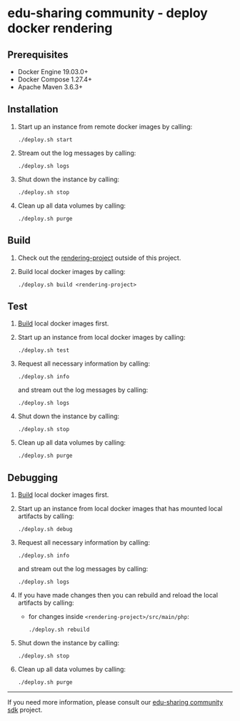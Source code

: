 
# edu-sharing community - deploy docker rendering

Prerequisites
-------------

- Docker Engine 19.03.0+
- Docker Compose 1.27.4+ 
- Apache Maven 3.6.3+

Installation
------------

1. Start up an instance from remote docker images by calling:

   ```
   ./deploy.sh start
   ```

2. Stream out the log messages by calling:

   ```
   ./deploy.sh logs
   ```

3. Shut down the instance by calling:

   ```
   ./deploy.sh stop
   ```
  
4. Clean up all data volumes by calling:

   ```
   ./deploy.sh purge
   ```
    
Build
-----

1. Check out the [rendering-project](https://scm.edu-sharing.com/edu-sharing/rendering-service) outside of this project.
    
2. Build local docker images by calling: 
                                                    
   ```
   ./deploy.sh build <rendering-project>
   ```

Test
----

1. [Build](#build) local docker images first.
      
2. Start up an instance from local docker images by calling: 

   ```
   ./deploy.sh test
   ```

3. Request all necessary information by calling:

   ```
   ./deploy.sh info
   ```
   
   and stream out the log messages by calling:
    
   ```
   ./deploy.sh logs
   ```
   
4. Shut down the instance by calling:

   ```
   ./deploy.sh stop
   ```
  
5. Clean up all data volumes by calling:

   ```
   ./deploy.sh purge
   ```
   
Debugging
---------

1. [Build](#build) local docker images first.
      
2. Start up an instance from local docker images that has mounted local artifacts by calling: 

   ```
   ./deploy.sh debug
   ```

3. Request all necessary information by calling:

   ```
   ./deploy.sh info
   ```
   
   and stream out the log messages by calling:
    
   ```
   ./deploy.sh logs
   ```
   
4. If you have made changes then you can rebuild and reload the local artifacts by calling:

   * for changes inside `<rendering-project>/src/main/php`: 

     ```
     ./deploy.sh rebuild
     ```
   
5. Shut down the instance by calling:

   ```
   ./deploy.sh stop
   ```
  
6. Clean up all data volumes by calling:

   ```
   ./deploy.sh purge
   ```
---
If you need more information, please consult our [edu-sharing community sdk](https://scm.edu-sharing.com/edu-sharing-community/edu-sharing-community-sdk) project.
